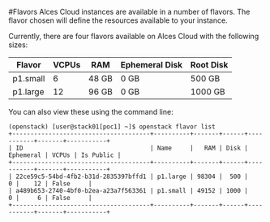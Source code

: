 #Flavors
Alces Cloud instances are available in a number of flavors. The flavor chosen will define the resources available to your instance.

Currently, there are four flavors available on Alces Cloud with the following sizes:

| Flavor | VCPUs | RAM | Ephemeral Disk | Root Disk|
|---|---|---|---|---|
| p1.small | 6 | 48 GB | 0 GB | 500 GB|
| p1.large | 12 | 96 GB | 0 GB | 1000 GB|

You can also view these using the command line:

```
(openstack) [user@stack01[poc1] ~]$ openstack flavor list
+--------------------------------------+----------+-------+------+-----------+-------+-----------+
| ID                                   | Name     |   RAM | Disk | Ephemeral | VCPUs | Is Public |
+--------------------------------------+----------+-------+------+-----------+-------+-----------+
| 22ce59c5-54bd-4fb2-b31d-2835397bffd1 | p1.large | 98304 |  500 |         0 |    12 | False     |
| a489b653-2740-4bf0-b2ea-a23a7f563361 | p1.small | 49152 | 1000 |         0 |     6 | False     |
+--------------------------------------+----------+-------+------+-----------+-------+-----------+
```
